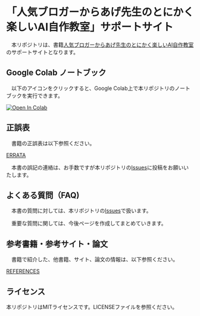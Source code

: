# 「人気ブロガーからあげ先生のとにかく楽しいAI自作教室」サポートサイト
　本リポジトリは、書籍[人気ブロガーからあげ先生のとにかく楽しいAI自作教室](https://amzn.to/349WcUV)のサポートサイトとなります。


## Google Colab ノートブック
　以下のアイコンをクリックすると、Google Colab上で本リポジトリのノートブックを実行できます。

[![Open In Colab](https://colab.research.google.com/assets/colab-badge.svg)](https://colab.research.google.com/github/karaage0703/karaage-ai-book/blob/master)

## 正誤表
　書籍の正誤表は以下参照ください。

[ERRATA](./ERRATA.md)

　本書の誤記の連絡は、お手数ですが本リポジトリの[Issues](https://github.com/karaage0703/karaage-ai-book/issues)に投稿をお願いいたします。
 
## よくある質問（FAQ)
　本書の質問に対しては、本リポジトリの[Issues](https://github.com/karaage0703/karaage-ai-book/issues)で扱います。

　重要な質問に関しては、今後ページを作成してまとめていきます。

## 参考書籍・参考サイト・論文
　書籍で紹介した、他書籍、サイト、論文の情報は、以下参照ください。

[REFERENCES](./REFERENCES.md)

## ライセンス

本リポジトリはMITライセンスです。LICENSEファイルを参照ください。
